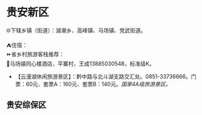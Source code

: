 # 贵安新区  
🌐下辖乡镇（街道）：湖潮乡、高峰镇、马场镇、党武街道。  
  
⛺住宿：  
⏩省乡村旅游客栈推荐：  
🔸马场镇同心楼酒店，平寨村，王成13885030548，标准级K。  
  
* 【云漫湖休闲旅游景区】：黔中路与北斗湖支路交汇处。0851-33736666。门票：60元、套票A：160元、套票B：140元。*国家4A级旅游景区。*  
  
## 贵安综保区